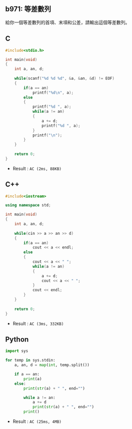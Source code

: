 ## b971: 等差數列
給你一個等差數列的首項、末項和公差，請輸出這個等差數列。

## C
```C
#include<stdio.h>

int main(void)
{
	int a, an, d;
	
	while(scanf("%d %d %d", &a, &an, &d) != EOF)
	{
		if(a == an)
			printf("%d\n", a);
		else
		{
			printf("%d ", a);
			while(a != an)
			{
				a += d;
				printf("%d ", a);	
			}
			printf("\n");	
		}
	}
	
	return 0;
}
```
 * Result : `AC (2ms, 88KB)`

## C++
```c++
#include<iostream>

using namespace std;

int main(void)
{
	int a, an, d;
	
	while(cin >> a >> an >> d)
	{
		if(a == an)
			cout << a << endl;
		else
		{
			cout << a << " ";
			while(a != an)
			{
				a += d;
				cout << a << " ";	
			}
			cout << endl;	
		}
	}
	
	return 0;
}
```
 * Result : `AC (3ms, 332KB)`

## Python
```python
import sys

for temp in sys.stdin:
    a, an, d = map(int, temp.split())

    if a == an:
        print(a)
    else:
        print(str(a) + " ", end="")

        while a != an:
            a += d
            print(str(a) + " ", end="")
        print()
```
 * Result : `AC (25ms, 4MB)`

